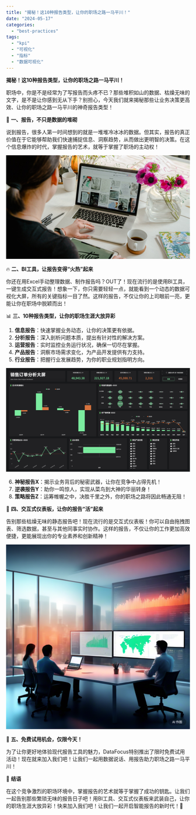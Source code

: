 ```yaml
---
title: "揭秘！这10种报告类型，让你的职场之路一马平川！"
date: "2024-05-17"
categories: 
  - "best-practices"
tags: 
  - "kpi"
  - "可视化"
  - "指标"
  - "数据可视化"
---
```


**揭秘！这10种报告类型，让你的职场之路一马平川！**

职场中，你是不是经常为了写报告而头疼不已？那些堆积如山的数据、枯燥无味的文字，是不是让你感到无从下手？别担心，今天我们就来揭秘那些让业务决策更高效、让你的职场之路一马平川的神奇报告类型！

🚀 **一、报告，不只是数据的堆砌**

说到报告，很多人第一时间想到的就是一堆堆冷冰冰的数据。但其实，报告的真正价值在于它能够帮助我们快速捕捉信息、洞察趋势，从而做出更明智的决策。在这个信息爆炸的时代，掌握报告的艺术，就等于掌握了职场的主动权！

![封面](images/1655877798-pexels-antoni-shkraba-4348404-scaled.jpg)

🔥 **二、BI工具，让报告变得“火热”起来**

你还在用Excel手动整理数据、制作报告吗？OUT了！现在流行的是使用BI工具，一键生成交互式报告！想象一下，你只需要轻轻一点，就能看到一个动态的数据可视化大屏，所有的关键指标一目了然。这样的报告，不仅让你的上司眼前一亮，更能让你在职场中脱颖而出！

📊 **三、10种报告类型，让你的职场生涯大放异彩**

1. **信息报告**：快速掌握业务动态，让你的决策更有依据。
2. **分析报告**：深入剖析问题本质，提出有针对性的解决方案。
3. **运营报告**：实时监控业务运行状况，确保一切尽在掌握。
4. **产品报告**：洞察市场需求变化，为产品开发提供有力支持。
5. **行业报告**：把握行业发展趋势，为你的职业规划指明方向。

![](images/1693473000-%E9%94%80%E5%94%AE%E8%AE%A2%E5%8D%95.png)

6. **神秘报告X**：揭示业务背后的秘密武器，让你在竞争中占得先机！
7. **逆袭报告Y**：助你一鸣惊人，实现从菜鸟到大神的华丽转身！
8. **策略报告Z**：运筹帷幄之中，决胜千里之外，你的职场之路将因此畅通无阻！

🎉 **四、交互式仪表板，让你的报告“活”起来**

告别那些枯燥无味的静态报告吧！现在流行的是交互式仪表板！你可以自由拖拽图表、筛选数据，甚至与其他同事实时协作。这样的报告，不仅让你的工作更加高效便捷，更能展现出你的专业素养和创新精神！

![](images/1715043666-d222e1c69b39440fb050304d0c4772e0_141584269.png)

🎁 **五、免费试用机会，仅限今天！**

为了让你更好地体验现代报告工具的魅力，DataFocus特别推出了限时免费试用活动！现在就来加入我们吧！让我们一起用数据说话、用报告助力职场之路一马平川！

💼 **结语**

在这个竞争激烈的职场环境中，掌握报告的艺术就等于掌握了成功的钥匙。让我们一起告别那些繁琐无味的报告日子吧！用BI工具、交互式仪表板来武装自己，让你的职场生涯大放异彩！快来加入我们吧！让我们一起开启智能报告的新时代！🚀
